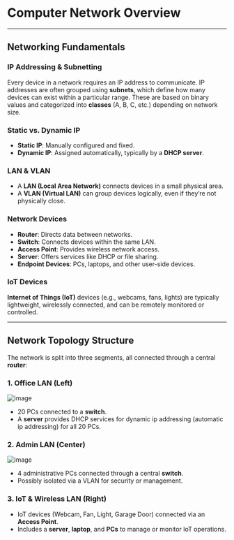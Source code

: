 # Computer Network Overview

---

## Networking Fundamentals

### IP Addressing & Subnetting
Every device in a network requires an IP address to communicate. IP addresses are often grouped using **subnets**, which define how many devices can exist within a particular range. These are based on binary values and categorized into **classes** (A, B, C, etc.) depending on network size.

### Static vs. Dynamic IP
- **Static IP**: Manually configured and fixed.
- **Dynamic IP**: Assigned automatically, typically by a **DHCP server**.

### LAN & VLAN
- A **LAN (Local Area Network)** connects devices in a small physical area.
- A **VLAN (Virtual LAN)** can group devices logically, even if they’re not physically close.

### Network Devices
- **Router**: Directs data between networks.
- **Switch**: Connects devices within the same LAN.
- **Access Point**: Provides wireless network access.
- **Server**: Offers services like DHCP or file sharing.
- **Endpoint Devices**: PCs, laptops, and other user-side devices.

### IoT Devices
**Internet of Things (IoT)** devices (e.g., webcams, fans, lights) are typically lightweight, wirelessly connected, and can be remotely monitored or controlled.

---

## Network Topology Structure

The network is split into three segments, all connected through a central **router**:

### 1. Office LAN (Left)

![image](https://github.com/user-attachments/assets/30fb6356-b687-4c3a-b798-4c746a6a9182)


- 20 PCs connected to a **switch**.
- A **server** provides DHCP services for dynamic ip addressing (automatic ip addressing) for all 20 PCs.

### 2. Admin LAN (Center)

![image](https://github.com/user-attachments/assets/6b50d138-3965-44f9-b9ce-5fe0e456c8ce)


- 4 administrative PCs connected through a central **switch**.
- Possibly isolated via a VLAN for security or management.

### 3. IoT & Wireless LAN (Right)



- IoT devices (Webcam, Fan, Light, Garage Door) connected via an **Access Point**.
- Includes a **server**, **laptop**, and **PCs** to manage or monitor IoT operations.

